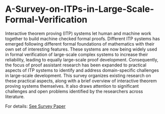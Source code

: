 # A-Survey-on-ITPs-in-Large-Scale-Formal-Verification

Interactive theorem proving (ITP) systems let human and machine work together to build machine checked formal proofs. Different ITP systems has emerged following different formal foundations of
mathematics with their own set of interesting features. These systems are now being widely used in formal verification of large-scale complex systems to increase their reliability, leading to equally large-scale
proof development. Consequently, the focus of proof assistant research has been expanded to practical aspects of ITP systems to identify and address domain-specific challenges in large-scale development.
This survey organizes existing research on these practical aspects, along with a brief overview of interactive theorem proving systems themselves. It also draws attention to significant challenges and open
problems identified by the researchers across literature.

For details: [See Survey Paper](https://github.com/faribaK/A-Survey-on-ITPs-in-Large-Scale-Formal-Verification/blob/master/Paper%20Pdf/A%20Survey%20on%20ITPs%20in%20Large-Scale%20Formal%20Verification.pdf)
